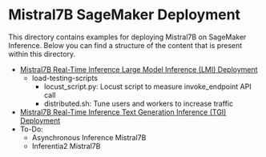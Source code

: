 # Mistral7B SageMaker Deployment
This directory contains examples for deploying Mistral7B on SageMaker Inference. Below you can find a structure of the content that is present within this directory.

- [Mistral7B Real-Time Inference Large Model Inference (LMI) Deployment](https://github.com/aws-samples/sagemaker-genai-hosting-examples/blob/main/Mistral/LMI/mistral-lmi-sme-dept.ipynb)
    - load-testing-scripts
        - locust_script.py: Locust script to measure invoke_endpoint API call
        - distributed.sh: Tune users and workers to increase traffic
- [Mistral7B Real-Time Inference Text Generation Inference (TGI) Deployment](https://github.com/aws-samples/sagemaker-genai-hosting-examples/blob/main/Mistral/TGI/mistral-tgi-sme-dept.ipynb)
- To-Do:
    - Asynchronous Inference Mistral7B
    - Inferentia2 Mistral7B
